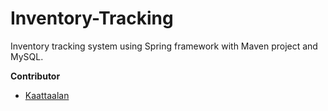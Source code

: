 # Inventory-Tracking
Inventory tracking system using Spring framework with Maven project and MySQL. 

**Contributor**
- [Kaattaalan](https://github.com/kaattaalan)

